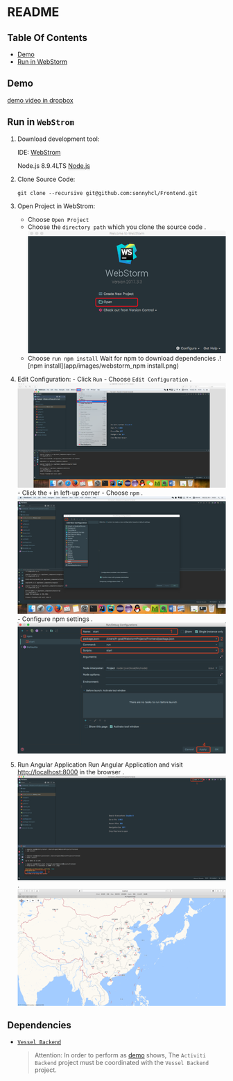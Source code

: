 # README
## Table Of Contents
-   [Demo](#demo)
-   [Run in WebStorm](#run-in-webstorm)
## Demo
[demo video in dropbox](https://www.dropbox.com/s/gi2rrvfkl17vlng/vessel.mp4?dl=0)
## Run in `WebStrom`
1.  Download development tool:

    IDE: [WebStrom](http://www.jetbrains.com/webstorm/)
    
    Node.js 8.9.4LTS [Node.js](https://nodejs.org/en/)

2.  Clone Source Code:

    `git clone --recursive git@github.com:sonnyhcl/Frontend.git`

3.  Open Project in WebStrom:  
    -   Choose `Open Project`
    -   Choose the `directory path` which you clone the source code
    .![open](app/images/webstorm_open_project.png)
    -   Choose `run npm install` Wait for npm to download dependencies
    .![npm install](app/images/webstorm_npm install.png)

4.    Edit Configuration:
    -   Click `Run`
    -   Choose `Edit Configuration`
    .![edit_configurations](app/images/webstorm_edit_configurations.png)
    -   Click the `+` in left-up corner
    -   Choose `npm`
    .![add_npm](app/images/webstorm_add_npm.png)
    -   Configure npm settings
    .![Alt text](app/images/webstorm_apply.png)
5.  Run Angular Application
Run Angular Application and visit [http://localhost:8000](http://localhost:8000) in the browser
  .![start](app/images/webstorm_start.png)
  .![Alt text](app/images/webstorm_map.png)

## Dependencies
-   [`Vessel Backend`](https://www.github.com/sonnyhcl/Backend)
    > Attention: In order to perform as [demo](#demo) shows, The `Activiti Backend` project must be coordinated with the `Vessel Backend` project.

